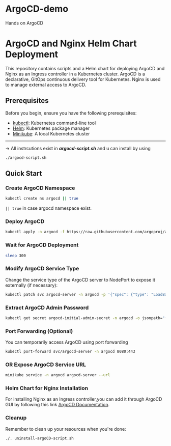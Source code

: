 # ArgoCD-demo
Hands on ArgoCD 


# ArgoCD and Nginx Helm Chart Deployment

This repository contains scripts and a Helm chart for deploying ArgoCD and Nginx as an Ingress controller in a Kubernetes cluster. ArgoCD is a declarative, GitOps continuous delivery tool for Kubernetes. Nginx is used to manage external access to ArgoCD.

## Prerequisites

Before you begin, ensure you have the following prerequisites:

- [kubectl](https://kubernetes.io/docs/tasks/tools/install-kubectl/): Kubernetes command-line tool
- [Helm](https://helm.sh/docs/intro/install/): Kubernetes package manager
- [Minikube](https://minikube.sigs.k8s.io/docs/start/): A local Kubernetes cluster 

---

-> All instrcutions exist in ***argocd-script.sh*** and u can install by using 
```bash
./argocd-script.sh
```

## Quick Start

### Create ArgoCD Namespace

```bash
kubectl create ns argocd || true
```
```|| true``` in case argocd namespace exist. 

### Deploy ArgoCD
```bash
kubectl apply -n argocd -f https://raw.githubusercontent.com/argoproj/argo-cd/stable/manifests/install.yaml
```

### Wait for ArgoCD Deployment

```bash
sleep 300
```

### Modify ArgoCD Service Type
Change the service type of the ArgoCD server to NodePort to expose it externally (if necessary):

 ```bash
kubectl patch svc argocd-server -n argocd -p '{"spec": {"type": "LoadBalancer"}}'
```

### Extract ArgoCD Admin Password

```bash
kubectl get secret argocd-initial-admin-secret -n argocd -o jsonpath="{.data.password}" | base64 --decode > argoCD-password.txt
```
### Port Forwarding (Optional)
You can temporarily access ArgoCD using port forwarding

```bash
kubectl port-forward svc/argocd-server -n argocd 8080:443
```

### OR Expose ArgoCD Service URL
```bash
minikube service -n argocd argocd-server --url
```
### Helm Chart for Nginx Installation
For installing Nginx as an Ingress controller,you can add it through ArgoCD GUI by following this link  [ArgoCD Documentation](https://argo-cd.readthedocs.io/en/stable/getting_started/).


### Cleanup
Remember to clean up your resources when you're done:
``` bash
./. uninstall-argoCD-script.sh
```

